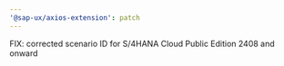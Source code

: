 ```yaml
---
'@sap-ux/axios-extension': patch
---
```


FIX: corrected scenario ID for S/4HANA Cloud Public Edition 2408 and onward
